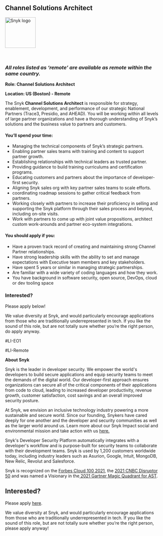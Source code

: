 Channel Solutions Architect
---

<img src="https://res.cloudinary.com/snyk/image/upload/v1537345894/press-kit/brand/logo-black.png" width="100" alt="Snyk logo" />

<p>&nbsp;</p>
<h3><strong><em>All roles listed as ‘remote’ are available as remote within the same country.</em></strong></h3>
<p><strong>Role: Channel Solutions Architect</strong></p>
<p><strong>Location: US (Boston) - Remote</strong></p>
<p><span style="font-weight: 400;">The Snyk</span><strong> Channel Solutions Architect</strong><span style="font-weight: 400;"> is responsible for strategy, enablement, development, and performance of our strategic National Partners (Trace3, Presidio, and AHEAD)</span><span style="font-weight: 400;">. You will be working within all levels of large partner organizations and have a thorough understanding of Snyk’s solutions and the business value to partners and customers.&nbsp;</span></p>
<h4><strong>You’ll spend your time:</strong></h4>
<ul>
<li style="font-weight: 400;"><span style="font-weight: 400;">Managing the technical components of Snyk’s strategic partners.</span></li>
<li style="font-weight: 400;"><span style="font-weight: 400;">Enabling partner sales teams with training and content to support partner growth.</span></li>
<li style="font-weight: 400;"><span style="font-weight: 400;">Establishing relationships with technical leaders as trusted partner.</span></li>
<li style="font-weight: 400;"><span style="font-weight: 400;">Providing guidance to build training curriculums and certification programs.</span></li>
<li style="font-weight: 400;"><span style="font-weight: 400;">Educating customers and partners about the importance of developer-first security.</span></li>
<li style="font-weight: 400;"><span style="font-weight: 400;">Aligning Snyk sales org with key partner sales teams to scale efforts.</span></li>
<li style="font-weight: 400;"><span style="font-weight: 400;">coordinating roadmap sessions to gather critical feedback from partners.</span></li>
<li style="font-weight: 400;"><span style="font-weight: 400;">Working closely with partners to increase their proficiency in selling and supporting the Snyk platform through their sales process and beyond, including on-site visits.</span></li>
<li style="font-weight: 400;"><span style="font-weight: 400;">Work with partners to come up with joint value propositions, architect custom work-arounds and partner eco-system integrations.</span></li>
</ul>
<h4><strong>You should apply if you:</strong></h4>
<ul>
<li style="font-weight: 400;"><span style="font-weight: 400;">Have a proven track record of creating and maintaining strong Channel Partner relationships.</span></li>
<li style="font-weight: 400;"><span style="font-weight: 400;">Have strong leadership skills with the ability to set and manage expectations with Executive team members and key stakeholders.</span></li>
<li style="font-weight: 400;"><span style="font-weight: 400;">Have spent 5 years or similar in managing strategic partnerships.</span></li>
<li style="font-weight: 400;"><span style="font-weight: 400;">Are familiar with a wide variety of coding languages and how they work.</span></li>
<li style="font-weight: 400;"><span style="font-weight: 400;">You have background in software security, open source, DevOps, cloud or dev tooling space</span></li>
</ul>
<h3><strong>Interested?</strong></h3>
<p><span style="font-weight: 400;">Please apply below!</span></p>
<p><span style="font-weight: 400;">We value diversity at Snyk, and would particularly encourage applications from those who are traditionally underrepresented in tech. If you like the sound of this role, but are not totally sure whether you’re the right person, do apply anyway.&nbsp;</span></p>
<p>#LI-EO1</p>
<p>#LI-Remote</p><div class="content-conclusion"><p><strong>About Snyk</strong></p>
<p><span style="font-weight: 400;">Snyk is the leader in developer security. We empower the world's developers to build secure applications and equip security teams to meet the demands of the digital world. Our developer-first approach ensures organizations can secure all of the critical components of their applications from code to cloud, leading to increased developer productivity, revenue growth, customer satisfaction, cost savings and an overall improved security posture.&nbsp;</span></p>
<p><span style="font-weight: 400;">At Snyk, we envision an inclusive technology industry powering a more sustainable and secure world.</span> <span style="font-weight: 400;">Since our founding, Snykers have cared deeply for one another and the developer and security communities as well as the larger world around us. Learn more about our Snyk Impact social and environmental mission and take action with us </span><a href="https://snyk.io/about/snyk-impact/"><span style="font-weight: 400;">here.</span></a></p>
<p><span style="font-weight: 400;">Snyk's Developer Security Platform automatically integrates with a developer's workflow and is purpose-built for security teams to collaborate with their development teams. Snyk is used by 1,200 customers worldwide today, including industry leaders such as Asurion, Google, Intuit, MongoDB, New Relic, Revolut and Salesforce.</span></p>
<p><span style="font-weight: 400;">Snyk is recognized on the </span><a href="https://www.forbes.com/cloud100/#6f24b5ba5f94"><span style="font-weight: 400;">Forbes Cloud 100 2021</span></a><span style="font-weight: 400;">, the </span><a href="https://www.cnbc.com/2021/05/25/these-are-the-2021-cnbc-disruptor-50-companies.html"><span style="font-weight: 400;">2021 CNBC Disruptor 50</span></a><span style="font-weight: 400;"> and was named a Visionary in the</span><a href="https://snyk.io/blog/snyk-visionary-2021-gartner-magic-quadrant-for-ast/"><span style="font-weight: 400;"> 2021 Gartner Magic Quadrant for AST</span></a><span style="font-weight: 400;">.</span></p></div>

Interested?
---

Please apply [here](https://boards.greenhouse.io/snyk/jobs/5318416002#app).

We value diversity at Snyk, and would particularly encourage applications from those who are traditionally underrepresented in tech.
If you like the sound of this role, but are not totally sure whether you’re the right person, please apply anyway!
